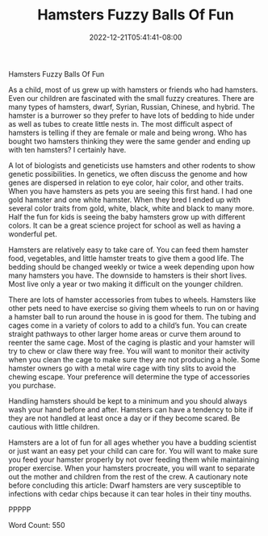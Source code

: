 ﻿---
title: "Hamsters Fuzzy Balls Of Fun"
date: 2022-12-21T05:41:41-08:00
description: "TXT Tips for Web Success"
featured_image: "/images/TXT.jpg"
tags: ["TXT"]
---

Hamsters Fuzzy Balls Of Fun

As a child, most of us grew up with hamsters or friends who had hamsters. Even our children are fascinated with the small fuzzy creatures. There are many types of hamsters, dwarf, Syrian, Russian, Chinese, and hybrid. The hamster is a burrower so they prefer to have lots of bedding to hide under as well as tubes to create little nests in. The most difficult aspect of hamsters is telling if they are female or male and being wrong. Who has bought two hamsters thinking they were the same gender and ending up with ten hamsters? I certainly have.

A lot of biologists and geneticists use hamsters and other rodents to show genetic possibilities. In genetics, we often discuss the genome and how genes are dispersed in relation to eye color, hair color, and other traits. When you have hamsters as pets you are seeing this first hand. I had one gold hamster and one white hamster. When they bred I ended up with several color traits from gold, white, black, white and black to many more.  Half the fun for kids is seeing the baby hamsters grow up with different colors. It can be a great science project for school as well as having a wonderful pet.

Hamsters are relatively easy to take care of. You can feed them hamster food, vegetables, and little hamster treats to give them a good life. The bedding should be changed weekly or twice a week depending upon how many hamsters you have. The downside to hamsters is their short lives. Most live only a year or two making it difficult on the younger children.

There are lots of hamster accessories from tubes to wheels. Hamsters like other pets need to have exercise so giving them wheels to run on or having a hamster ball to run around the house in is good for them. The tubing and cages come in a variety of colors to add to a child’s fun. You can create straight pathways to other larger home areas or curve them around to reenter the same cage. Most of the caging is plastic and your hamster will try to chew or claw there way free. You will want to monitor their activity when you clean the cage to make sure they are not producing a hole. Some hamster owners go with a metal wire cage with tiny slits to avoid the chewing escape. Your preference will determine the type of accessories you purchase.  

Handling hamsters should be kept to a minimum and you should always wash your hand before and after. Hamsters can have a tendency to bite if they are not handled at least once a day or if they become scared. Be cautious with little children.

Hamsters are a lot of fun for all ages whether you have a budding scientist or just want an easy pet your child can care for. You will want to make sure you feed your hamster properly by not over feeding them while maintaining proper exercise. When your hamsters procreate, you will want to separate out the mother and children from the rest of the crew. A cautionary note before concluding this article: Dwarf hamsters are very susceptible to infections with cedar chips because it can tear holes in their tiny mouths.

PPPPP

Word Count: 550

